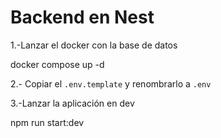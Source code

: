 # Backend en Nest

1.-Lanzar el docker con la base de datos

docker compose up -d

2.- Copiar el ```.env.template``` y renombrarlo a ```.env```

3.-Lanzar la aplicación en dev

npm run start:dev
